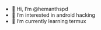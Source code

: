 - 👋 Hi, I’m @hemanthspd
- 👀 I’m interested in android hacking
- 🌱 I’m currently learning termux

<!---
hemanthspd/hemanthspd is a ✨ special ✨ repository because its `README.md` (this file) appears on your GitHub profile.
You can click the Preview link to take a look at your changes.
--->
